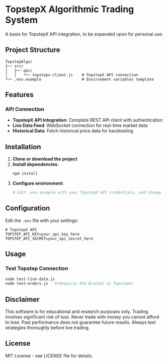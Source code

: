 # TopstepX Algorithmic Trading System

A basis for TopstepX API integration, to be expanded upon for personal use. 

## Project Structure

```
TopstepAlgo/
├── src/
│   ├── api/
│   │   └── topstepx-client.js    # TopstepX API connection
└── .env.example                  # Environment variables template
```

## Features

### API Connection
- **TopstepX API Integration**: Complete REST API client with authentication
- **Live Data Feed**: WebSocket connection for real-time market data
- **Historical Data**: Fetch historical price data for backtesting

## Installation

1. **Clone or download the project**
2. **Install dependencies**:
   ```bash
   npm install
   ```
3. **Configure environment**:
   ```bash
   # Edit .env.example with your TopstepX API credentials, and change to simply .env
   ```

## Configuration

Edit the `.env` file with your settings:

```env
# TopstepX API
TOPSTEP_API_KEY=your_api_key_here
TOPSTEP_API_SECRET=your_api_secret_here
```

## Usage
### Test Topstep Connection
```bash
node test-live-data.js
node test-orders.js   #(Requires OCO Bracket on TopstepX)
```

## Disclaimer

This software is for educational and research purposes only. Trading involves significant risk of loss. Never trade with money you cannot afford to lose. Past performance does not guarantee future results. Always test strategies thoroughly before live trading.

## License

MIT License - see LICENSE file for details.